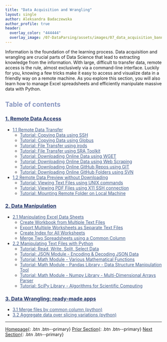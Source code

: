 ```yaml
---
title: "Data Acquisition and Wrangling"
layout: single
author: Aleksandra Badaczewska
author_profile: true
header:
  overlay_color: "444444"
  overlay_image: /07-DataParsing/assets/images/07_data_acquisition_banner.png
---
```


Information is the foundation of the learning process. Data acquisition and wrangling are crucial parts of Data Science that lead to extracting knowledge from the information. With large, difficult to transfer data, remote access is the rule, almost exclusively via a command-line interface. Luckily for you, knowing a few tricks make it easy to access and visualize data in a friendly way on a remote machine. As you explore this section, you will also learn how to manage Excel spreadsheets and efficiently manipulate massive data with Python.


## <span style="color: #8997c1;">Table of contents</span>

### **<a href="01-FILE-ACCESS/01-remote-data-access" style="color: #24376b;">1. Remote Data Access</a>**
* <a href="01-FILE-ACCESS/02-0-remote-data-transfer" style="color: #3f5a8a;">1.1 Remote Data Transfer</a>
  * <a href="01-FILE-ACCESS/02-1-tutorial-copy-ssh" style="color: #3f5a8a;">Tutorial: Copying Data using SSH</a>
  * <a href="01-FILE-ACCESS/02-2-tutorial-copy-globus" style="color: #3f5a8a;">Tutorial: Copying Data using Globus</a>
  * <a href="01-FILE-ACCESS/02-3-tutorial-transfer-irods" style="color: #3f5a8a;">Tutorial: File Transfer using irods</a>
  * <a href="01-FILE-ACCESS/02-4-tutorial-transfer-sra" style="color: #3f5a8a;">Tutorial: File Transfer using SRA Toolkit</a>
  * <a href="01-FILE-ACCESS/02-5-tutorial-download-wget" style="color: #3f5a8a;">Tutorial: Downloading Online Data using WGET</a>
  * <a href="01-FILE-ACCESS/02-6-tutorial-download-web-scraping" style="color: #3f5a8a;">Tutorial: Downloading Online Data using Web Scraping</a>
  * <a href="01-FILE-ACCESS/02-7-tutorial-download-github-repos-git" style="color: #3f5a8a;">Tutorial: Downloading Online GitHub Repos using GIT</a>
  * <a href="01-FILE-ACCESS/02-8-tutorial-download-github-folders-svn" style="color: #3f5a8a;">Tutorial: Downloading Online GitHub Folders using SVN</a>
* <a href="01-FILE-ACCESS/03-0-remote-data-preview" style="color: #3f5a8a;">1.2 Remote Data Preview without Downloading</a>
  * <a href="01-FILE-ACCESS/03-1-tutorial-view-text-files-unix" style="color: #3f5a8a;">Tutorial: Viewing Text Files using UNIX commands</a>
  * <a href="01-FILE-ACCESS/03-2-tutorial-view-pdf-files-x11" style="color: #3f5a8a;">Tutorial: Viewing PDF Files using X11 SSH connection </a>
  * <a href="01-FILE-ACCESS/03-3-tutorial-mount-remote-folder" style="color: #3f5a8a;">Tutorial: Mounting Remote Folder on Local Machine</a>

### **<a href="02-DATA-MANIPULATION/01-data-manipulation" style="color: #24376b;">2. Data Manipulation</a>**
* <a href="02-DATA-MANIPULATION/01-EXCEL/01-manipulate-excel-sheets" style="color: #3f5a8a;">2.1 Manipulating Excel Data Sheets</a>
  * <a href="02-DATA-MANIPULATION/01-EXCEL/02-tutorial-create-workbook-from-multiple-files" style="color: #3f5a8a;">Create Workbook from Multiple Text Files</a>
  * <a href="02-DATA-MANIPULATION/01-EXCEL/03-tutorial-export-multiple-worksheets" style="color: #3f5a8a;">Export Multiple Worksheets as Separate Text Files</a>
  * <a href="02-DATA-MANIPULATION/01-EXCEL/04-tutorial-create-index-for-all-worksheets" style="color: #3f5a8a;">Create Index for All Worksheets</a>
  * <a href="02-DATA-MANIPULATION/01-EXCEL/05-tutorial-merge-spreadsheets-by-column" style="color: #3f5a8a;">Merge Two Spreadsheets using a Common Column</a>
* <a href="02-DATA-MANIPULATION/02-PYTHON/01-manipulate-data-with-python" style="color: #3f5a8a;">2.2 Manipulating Text Files with Python</a>
  * <a href="02-DATA-MANIPULATION/02-PYTHON/02-tutorial-read-write-split-select-data" style="color: #3f5a8a;">Tutorial: Read, Write, Split, Select Data</a>
  * <a href="02-DATA-MANIPULATION/02-PYTHON/03-tutorial-python-manage-data-json-string" style="color: #3f5a8a;">Tutorial: JSON Module - Encoding & Decoding JSON Data</a>
  * <a href="02-DATA-MANIPULATION/02-PYTHON/04-tutorial-python-round-abs-data-math-module" style="color: #3f5a8a;">Tutorial: Math Module - Various Mathematical Functions</a>
  * <a href="02-DATA-MANIPULATION/02-PYTHON/05-tutorial-python-data-manipulation-pandas" style="color: #3f5a8a;">Tutorial: Math Module - Pandas Library - Data Structure Manipulation Tool</a>
  * <a href="02-DATA-MANIPULATION/02-PYTHON/06-tutorial-python-array-manipulation-numpy" style="color: #3f5a8a;">Tutorial: Math Module - Numpy Library - Multi-Dimensional Arrays Parser</a>
  * <a href="02-DATA-MANIPULATION/02-PYTHON/07-tutorial-python-apply-statistics-scipy" style="color: #3f5a8a;">Tutorial: SciPy Library - Algorithms for Scientific Computing</a>

### **<a href="03-DATA-WRANGLING-APPS/00-data-wrangling-apps" style="color: #24376b;">3. Data Wrangling: ready-made apps</a>**
  * <a href="03-DATA-WRANGLING-APPS/01-merge-data-py" style="color: #3f5a8a;">3.1 Merge files by common column (python)</a>
  * <a href="03-DATA-WRANGLING-APPS/02-slice-or-bin-data-py" style="color: #3f5a8a;">3.2 Aggregate data over slicing variations (python)</a>


---

[Homepage](../index.md){: .btn  .btn--primary}
[Prior Section](../06-IntroToHPC/00-IntroToHPC-LandingPage){: .btn  .btn--primary}
[Next Section](../08-DataVisualization/00-DataVisualization-LandingPage){: .btn  .btn--primary}
